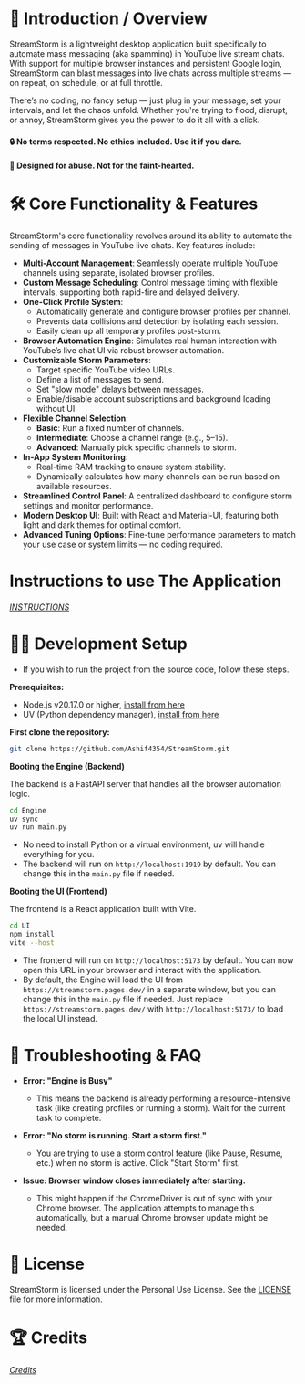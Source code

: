 # 📘 **Introduction / Overview**

StreamStorm is a lightweight desktop application built specifically to automate mass messaging (aka spamming) in YouTube live stream chats. With support for multiple browser instances and persistent Google login, StreamStorm can blast messages into live chats across multiple streams — on repeat, on schedule, or at full throttle.

There’s no coding, no fancy setup — just plug in your message, set your intervals, and let the chaos unfold. Whether you're trying to flood, disrupt, or annoy, StreamStorm gives you the power to do it all with a click.

#### 🔒 No terms respected. No ethics included. Use it if you dare.

#### 🧨 Designed for abuse. Not for the faint-hearted.

# 🛠️ Core Functionality & Features

StreamStorm's core functionality revolves around its ability to automate the sending of messages in YouTube live chats. Key features include:

* **Multi-Account Management**: Seamlessly operate multiple YouTube channels using separate, isolated browser profiles.
* **Custom Message Scheduling**: Control message timing with flexible intervals, supporting both rapid-fire and delayed delivery.
* **One-Click Profile System**:
  * Automatically generate and configure browser profiles per channel.
  * Prevents data collisions and detection by isolating each session.
  * Easily clean up all temporary profiles post-storm.
* **Browser Automation Engine**: Simulates real human interaction with YouTube’s live chat UI via robust browser automation.
* **Customizable Storm Parameters**:
  * Target specific YouTube video URLs.
  * Define a list of messages to send.
  * Set "slow mode" delays between messages.
  * Enable/disable account subscriptions and background loading without UI.
* **Flexible Channel Selection**:
  * **Basic**: Run a fixed number of channels.
  * **Intermediate**: Choose a channel range (e.g., 5–15).
  * **Advanced**: Manually pick specific channels to storm.
* **In-App System Monitoring**:
  * Real-time RAM tracking to ensure system stability.
  * Dynamically calculates how many channels can be run based on available resources.
* **Streamlined Control Panel**: A centralized dashboard to configure storm settings and monitor performance.
* **Modern Desktop UI**: Built with React and Material-UI, featuring both light and dark themes for optimal comfort.
* **Advanced Tuning Options**: Fine-tune performance parameters to match your use case or system limits — no coding required.

# Instructions to use The Application
###### [INSTRUCTIONS](./INSTRUCTIONS.md)


# 👨‍💻 **Development Setup**

* If you wish to run the project from the source code, follow these steps.

**Prerequisites:**
* Node.js v20.17.0 or higher, [install from here](https://nodejs.org/en/download)
* UV (Python dependency manager), [install from here](https://docs.astral.sh/uv/getting-started/installation/) 

**First clone the repository:**

```bash
git clone https://github.com/Ashif4354/StreamStorm.git
```

**Booting the Engine (Backend)**

The backend is a FastAPI server that handles all the browser automation logic.

```bash
cd Engine
uv sync
uv run main.py
```

* No need to install Python or a virtual environment, uv will handle everything for you.
* The backend will run on `http://localhost:1919` by default. You can change this in the `main.py` file if needed.

**Booting the UI (Frontend)**

The frontend is a React application built with Vite.

```bash
cd UI
npm install
vite --host
```

* The frontend will run on `http://localhost:5173` by default. You can now open this URL in your browser and interact with the application.
* By default, the Engine will load the UI from `https://streamstorm.pages.dev/` in a separate window, but you can change this in the `main.py` file if needed. 
Just replace `https://streamstorm.pages.dev/` with `http://localhost:5173/` to load the local UI instead.

# 🧠 **Troubleshooting & FAQ**

*   **Error: "Engine is Busy"**
    *   This means the backend is already performing a resource-intensive task (like creating profiles or running a storm). Wait for the current task to complete.

*   **Error: "No storm is running. Start a storm first."**
    *   You are trying to use a storm control feature (like Pause, Resume, etc.) when no storm is active. Click "Start Storm" first.

*   **Issue: Browser window closes immediately after starting.**
    *   This might happen if the ChromeDriver is out of sync with your Chrome browser. The application attempts to manage this automatically, but a manual Chrome browser update might be needed.

# 📜 License

StreamStorm is licensed under the Personal Use License. See the [LICENSE](./LICENSE) file for more information.

# 🏆 Credits
###### [Credits](./CREDITS.md)



<!-- 
### ⚠️ **Dos and Don’ts**

*   **✅ DO** create profiles from within the app before starting a storm for the first time. The app needs to know about your YouTube accounts.
*   **✅ DO** monitor your RAM usage, especially when running a large number of channels.
*   **❌ DO NOT** close the browser windows manually while a storm is in progress. Use the "Stop" button in the UI.
*   **❌ DO NOT** interrupt the profile creation process. It can lead to corrupted profiles. If it fails, use the "Delete All Profiles" feature and try again.
*   **⚠️ Acknowledgment**: Automating user interactions on platforms like YouTube can be against their Terms of Service. Use this tool responsibly. The developers are not responsible for any account suspension or action taken against you. -->